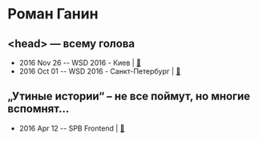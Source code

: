# Роман Ганин

## &lt;head&gt; — всему голова
- 2016 Nov 26 -- WSD 2016 - Киев  | [:notebook:](https://wsd.events/2016/11/26/pres/heads-up/)  
- 2016 Oct 01 -- WSD 2016 - Санкт-Петербург  | [:notebook:](https://wsd.events/2016/10/01/pres/heads-up/)  
## „Утиные истории“ – не все поймут, но многие вспомнят…
- 2016 Apr 12 -- SPB Frontend  | [:notebook:](http://bit.ly/TypoTales)  
